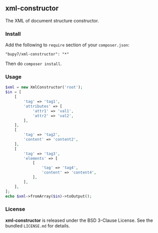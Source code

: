 xml-constructor
---------------

The XML of document structure constructor.

### Install

Add the following to `require` section of your `composer.json`:

```
"bupy7/xml-constructor": "*"
```

Then do `composer install`.

### Usage

```php
$xml = new XmlConstructor('root');
$in = [
    [
        'tag' => 'tag1',
        'attributes' => [
            'attr1' => 'val1',
            'attr2' => 'val2',
        ],
    ],
    [
        'tag' => 'tag2',
        'content' => 'content2',
    ],
    [
        'tag' => 'tag3',
        'elements' => [
            [
                'tag' => 'tag4',
                'content' => 'content4',
            ],
        ],
    ],
];
echo $xml->fromArray($in)->toOutput();
```

### License

**xml-constructor** is released under the BSD 3-Clause License. See the bundled `LICENSE.md` for details.
